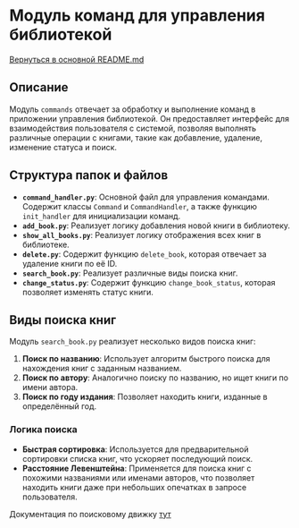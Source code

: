 # Модуль команд для управления библиотекой

[Вернуться в основной README.md](/README.md)

## Описание

Модуль `commands` отвечает за обработку и выполнение команд в приложении управления библиотекой. Он предоставляет интерфейс для взаимодействия пользователя с системой, позволяя выполнять различные операции с книгами, такие как добавление, удаление, изменение статуса и поиск.

## Структура папок и файлов

- **`command_handler.py`**: Основной файл для управления командами. Содержит классы `Command` и `CommandHandler`, а также функцию `init_handler` для инициализации команд.
- **`add_book.py`**: Реализует логику добавления новой книги в библиотеку.
- **`show_all_books.py`**: Реализует логику отображения всех книг в библиотеке.
- **`delete.py`**: Содержит функцию `delete_book`, которая отвечает за удаление книги по её ID.
- **`search_book.py`**: Реализует различные виды поиска книг.
- **`change_status.py`**: Содержит функцию `change_book_status`, которая позволяет изменять статус книги.

## Виды поиска книг

Модуль `search_book.py` реализует несколько видов поиска книг:

1. **Поиск по названию**: Использует алгоритм быстрого поиска для нахождения книг с заданным названием.
2. **Поиск по автору**: Аналогично поиску по названию, но ищет книги по имени автора.
3. **Поиск по году издания**: Позволяет находить книги, изданные в определённый год.

### Логика поиска

- **Быстрая сортировка**: Используется для предварительной сортировки списка книг, что ускоряет последующий поиск.
- **Расстояние Левенштейна**: Применяется для поиска книг с похожими названиями или именами авторов, что позволяет находить книги даже при небольших опечатках в запросе пользователя.

Документация по поисковому движку [тут](src/utils/search_engine/README.md)

